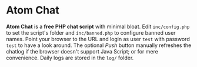# Atom Chat

**Atom Chat** is a **free PHP chat script** with minimal bloat. Edit `inc/config.php` to set the script's folder and `inc/banned.php` to configure banned user names. Point your browser to the URL and login as user `test` with password `test` to have a look around. The optional _Push_ button manually refreshes the chatlog if the browser doesn't support Java Script; or for mere convenience. Daily logs are stored in the `log/` folder.
